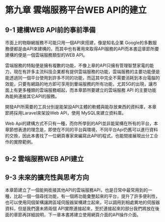 # 第九章 雲端服務平台WEB API的建立

## 9-1 建構WEB API前的事前準備
市面上的物聯網服務不可能只用一個API來搭建，像是知名企業 Google的多數服務便都是由API來建構的，而其中也有著用來取得API服務的API而本書這章節所要建構的便是一個雲端服務類型的WEB API。

雲端服務的特點便是擁有複數的功能，不像上章的API只擁有管理智慧家電的能力，現在有許多主流科技企業都有提供雲端服務的功能，雲端服務的主要功能便是能透過同一個平台使用到許多不同的功能，而這其中完全不需要消耗到本台電腦的效能，只要有網路的地方即可享用到暈端服務的所有功能，尤其5G的出現，讓市面上有更多種類的雲端服務崛起，而本章節所要建立的雲端服務 API 的主要功能為能夠連接其它API的服務。

開發API所需要的工具分別是能架設API主體的軟體與能存放東西的資料庫，本章節將採用Laravel來架設Web API，使用 MySQL來建立資料庫。

Web Api的建構方式不只有一種，而你所學到的API並非能架構在所有的平台，本章節想表達的理念是，即使在不同的平台與環境，不同平台Api仍舊可以進行資料的交換，因此本書找了一位網頁專家來編寫此API的程式，也能間接展現出分工合作的實際範例。

## 9-2 雲端服務WEB API建立

## 9-3 未來的擴充性與思考方向
本章節建立了一個能夠銜接其他API的雲端服務API，也是日常中最常用到的一種，比起一個一個尋找功能，有一個將功能彙整起來的平台，提升了許多便利性，也可以使用同個架構讓跨區域伺服器架構建立起來，可以調用到相處異地的伺服器資料，但是我們還未將兩個 API實際連接起來，至於連接起來的部分我們將放在後面的章節再詳細說明，下一章本書將建立使用網頁介面的API操作介面。